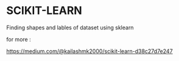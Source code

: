 # SCIKIT-LEARN
Finding shapes and lables of dataset using sklearn

for more :

https://medium.com/@kailashmk2000/scikit-learn-d38c27d7e247
